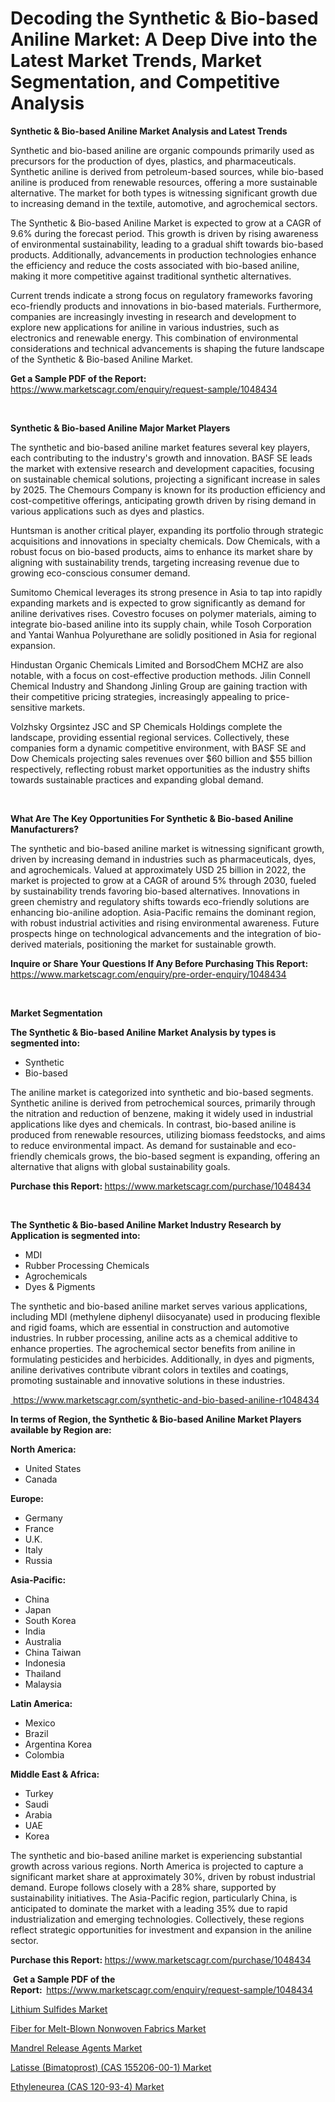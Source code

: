 <p><h1>Decoding the Synthetic & Bio-based Aniline Market: A Deep Dive into the Latest Market Trends, Market Segmentation, and Competitive Analysis</h1></p><p><strong>Synthetic & Bio-based Aniline Market Analysis and Latest Trends</strong></p>
<p><p>Synthetic and bio-based aniline are organic compounds primarily used as precursors for the production of dyes, plastics, and pharmaceuticals. Synthetic aniline is derived from petroleum-based sources, while bio-based aniline is produced from renewable resources, offering a more sustainable alternative. The market for both types is witnessing significant growth due to increasing demand in the textile, automotive, and agrochemical sectors.</p><p>The Synthetic & Bio-based Aniline Market is expected to grow at a CAGR of 9.6% during the forecast period. This growth is driven by rising awareness of environmental sustainability, leading to a gradual shift towards bio-based products. Additionally, advancements in production technologies enhance the efficiency and reduce the costs associated with bio-based aniline, making it more competitive against traditional synthetic alternatives.</p><p>Current trends indicate a strong focus on regulatory frameworks favoring eco-friendly products and innovations in bio-based materials. Furthermore, companies are increasingly investing in research and development to explore new applications for aniline in various industries, such as electronics and renewable energy. This combination of environmental considerations and technical advancements is shaping the future landscape of the Synthetic & Bio-based Aniline Market.</p></p>
<p><strong>Get a Sample PDF of the Report:&nbsp;</strong> <a href="https://www.marketscagr.com/enquiry/request-sample/1048434?utm_campaign=1573&utm_medium=2&utm_source=Github&utm_content=ia&utm_term=13102024&utm_id=synthetic-bio-based-aniline">https://www.marketscagr.com/enquiry/request-sample/1048434</a></p>
<p>&nbsp;</p>
<p><strong>Synthetic & Bio-based Aniline Major Market Players</strong></p>
<p><p>The synthetic and bio-based aniline market features several key players, each contributing to the industry's growth and innovation. BASF SE leads the market with extensive research and development capacities, focusing on sustainable chemical solutions, projecting a significant increase in sales by 2025. The Chemours Company is known for its production efficiency and cost-competitive offerings, anticipating growth driven by rising demand in various applications such as dyes and plastics.</p><p>Huntsman is another critical player, expanding its portfolio through strategic acquisitions and innovations in specialty chemicals. Dow Chemicals, with a robust focus on bio-based products, aims to enhance its market share by aligning with sustainability trends, targeting increasing revenue due to growing eco-conscious consumer demand.</p><p>Sumitomo Chemical leverages its strong presence in Asia to tap into rapidly expanding markets and is expected to grow significantly as demand for aniline derivatives rises. Covestro focuses on polymer materials, aiming to integrate bio-based aniline into its supply chain, while Tosoh Corporation and Yantai Wanhua Polyurethane are solidly positioned in Asia for regional expansion.</p><p>Hindustan Organic Chemicals Limited and BorsodChem MCHZ are also notable, with a focus on cost-effective production methods. Jilin Connell Chemical Industry and Shandong Jinling Group are gaining traction with their competitive pricing strategies, increasingly appealing to price-sensitive markets.</p><p>Volzhsky Orgsintez JSC and SP Chemicals Holdings complete the landscape, providing essential regional services. Collectively, these companies form a dynamic competitive environment, with BASF SE and Dow Chemicals projecting sales revenues over $60 billion and $55 billion respectively, reflecting robust market opportunities as the industry shifts towards sustainable practices and expanding global demand.</p></p>
<p>&nbsp;</p>
<p><strong>What Are The Key Opportunities For Synthetic & Bio-based Aniline Manufacturers?</strong></p>
<p><p>The synthetic and bio-based aniline market is witnessing significant growth, driven by increasing demand in industries such as pharmaceuticals, dyes, and agrochemicals. Valued at approximately USD 25 billion in 2022, the market is projected to grow at a CAGR of around 5% through 2030, fueled by sustainability trends favoring bio-based alternatives. Innovations in green chemistry and regulatory shifts towards eco-friendly solutions are enhancing bio-aniline adoption. Asia-Pacific remains the dominant region, with robust industrial activities and rising environmental awareness. Future prospects hinge on technological advancements and the integration of bio-derived materials, positioning the market for sustainable growth.</p></p>
<p><strong>Inquire or Share Your Questions If Any Before Purchasing This Report:</strong> <a href="https://www.marketscagr.com/enquiry/pre-order-enquiry/1048434?utm_campaign=1573&utm_medium=2&utm_source=Github&utm_content=ia&utm_term=13102024&utm_id=synthetic-bio-based-aniline">https://www.marketscagr.com/enquiry/pre-order-enquiry/1048434</a></p>
<p>&nbsp;</p>
<p><strong>Market Segmentation</strong></p>
<p><strong>The Synthetic & Bio-based Aniline Market Analysis by types is segmented into:</strong></p>
<p><ul><li>Synthetic</li><li>Bio-based</li></ul></p>
<p><p>The aniline market is categorized into synthetic and bio-based segments. Synthetic aniline is derived from petrochemical sources, primarily through the nitration and reduction of benzene, making it widely used in industrial applications like dyes and chemicals. In contrast, bio-based aniline is produced from renewable resources, utilizing biomass feedstocks, and aims to reduce environmental impact. As demand for sustainable and eco-friendly chemicals grows, the bio-based segment is expanding, offering an alternative that aligns with global sustainability goals.</p></p>
<p><strong>Purchase this Report:&nbsp;</strong><a href="https://www.marketscagr.com/purchase/1048434?utm_campaign=1573&utm_medium=2&utm_source=Github&utm_content=ia&utm_term=13102024&utm_id=synthetic-bio-based-aniline">https://www.marketscagr.com/purchase/1048434</a></p>
<p>&nbsp;</p>
<p><strong>The Synthetic & Bio-based Aniline Market Industry Research by Application is segmented into:</strong></p>
<p><ul><li>MDI</li><li>Rubber Processing Chemicals</li><li>Agrochemicals</li><li>Dyes & Pigments</li></ul></p>
<p><p>The synthetic and bio-based aniline market serves various applications, including MDI (methylene diphenyl diisocyanate) used in producing flexible and rigid foams, which are essential in construction and automotive industries. In rubber processing, aniline acts as a chemical additive to enhance properties. The agrochemical sector benefits from aniline in formulating pesticides and herbicides. Additionally, in dyes and pigments, aniline derivatives contribute vibrant colors in textiles and coatings, promoting sustainable and innovative solutions in these industries.</p></p>
<p><a href="https://www.marketscagr.com/synthetic-and-bio-based-aniline-r1048434?utm_campaign=1573&utm_medium=2&utm_source=Github&utm_content=ia&utm_term=13102024&utm_id=synthetic-bio-based-aniline">&nbsp;https://www.marketscagr.com/synthetic-and-bio-based-aniline-r1048434</a></p>
<p><strong>In terms of Region, the Synthetic & Bio-based Aniline Market Players available by Region are:</strong></p>
<p>
    <p> <strong> North America: </strong>
        <ul>
            <li>United States</li>
            <li>Canada</li>
        </ul>
        </p> 
    <p> <strong> Europe: </strong>
        <ul>
            <li>Germany</li>
            <li>France</li>
            <li>U.K.</li>
            <li>Italy</li>
            <li>Russia</li>
        </ul>
        </p> 
    <p> <strong> Asia-Pacific: </strong>
        <ul>
            <li>China</li>
            <li>Japan</li>
            <li>South Korea</li>
            <li>India</li>
            <li>Australia</li>
            <li>China Taiwan</li>
            <li>Indonesia</li>
            <li>Thailand</li>
            <li>Malaysia</li>
        </ul>
        </p> 
    <p> <strong> Latin America: </strong>
        <ul>
            <li>Mexico</li>
            <li>Brazil</li>
            <li>Argentina Korea</li>
            <li>Colombia</li>
        </ul>
        </p> 
    <p> <strong> Middle East & Africa: </strong>
        <ul>
            <li>Turkey</li>
            <li>Saudi</li>
            <li>Arabia</li>
            <li>UAE</li>
            <li>Korea</li>
        </ul>
    </p>
    </p>
<p><p>The synthetic and bio-based aniline market is experiencing substantial growth across various regions. North America is projected to capture a significant market share at approximately 30%, driven by robust industrial demand. Europe follows closely with a 28% share, supported by sustainability initiatives. The Asia-Pacific region, particularly China, is anticipated to dominate the market with a leading 35% due to rapid industrialization and emerging technologies. Collectively, these regions reflect strategic opportunities for investment and expansion in the aniline sector.</p></p>
<p><strong>Purchase this Report: </strong><a href="https://www.marketscagr.com/purchase/1048434?utm_campaign=1573&utm_medium=2&utm_source=Github&utm_content=ia&utm_term=13102024&utm_id=synthetic-bio-based-aniline">https://www.marketscagr.com/purchase/1048434</a></p>
<p>&nbsp;<strong>Get a Sample PDF of the Report:&nbsp;&nbsp;</strong><a href="https://www.marketscagr.com/enquiry/request-sample/1048434?utm_campaign=1573&utm_medium=2&utm_source=Github&utm_content=ia&utm_term=13102024&utm_id=synthetic-bio-based-aniline">https://www.marketscagr.com/enquiry/request-sample/1048434</a></p>
<p><strong></strong></p>
<p><p><a href="https://www.linkedin.com/pulse/lithium-sulfides-market-outlook-complete-industry-analysis-2024-lycfc?utm_campaign=1573&utm_medium=2&utm_source=Github&utm_content=ia&utm_term=13102024&utm_id=synthetic-bio-based-aniline">Lithium Sulfides Market</a></p><p><a href="https://www.linkedin.com/pulse/fiber-melt-blown-nonwoven-fabrics-market-evolution-future-outlook-kl62c?utm_campaign=1573&utm_medium=2&utm_source=Github&utm_content=ia&utm_term=13102024&utm_id=synthetic-bio-based-aniline">Fiber for Melt-Blown Nonwoven Fabrics Market</a></p><p><a href="https://www.linkedin.com/pulse/mandrel-release-agents-market-opportunities-emerging-global-trends-norpc?utm_campaign=1573&utm_medium=2&utm_source=Github&utm_content=ia&utm_term=13102024&utm_id=synthetic-bio-based-aniline">Mandrel Release Agents Market</a></p><p><a href="https://www.linkedin.com/pulse/latisse-bimatoprost-cas-155206-00-1-market-transformation-comparative-vjv3c?utm_campaign=1573&utm_medium=2&utm_source=Github&utm_content=ia&utm_term=13102024&utm_id=synthetic-bio-based-aniline">Latisse (Bimatoprost) (CAS 155206-00-1) Market</a></p><p><a href="https://www.linkedin.com/pulse/booming-ethyleneurea-cas-120-93-4-market-sector-analysis-growth-heinc?utm_campaign=1573&utm_medium=2&utm_source=Github&utm_content=ia&utm_term=13102024&utm_id=synthetic-bio-based-aniline">Ethyleneurea (CAS 120-93-4) Market</a></p></p>